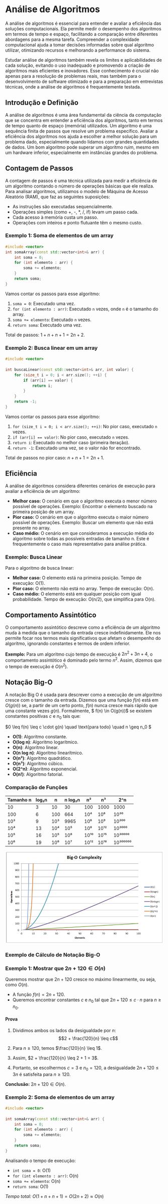# Análise de Algoritmos

A análise de algoritmos é essencial para entender e avaliar a eficiência das soluções computacionais. Ela permite medir o desempenho dos algoritmos em termos de tempo e espaço, facilitando a comparação entre diferentes abordagens para a mesma tarefa. Compreender a complexidade computacional ajuda a tomar decisões informadas sobre qual algoritmo utilizar, otimizando recursos e melhorando a performance do sistema.

Estudar análise de algoritmos também revela os limites e aplicabilidades de cada solução, evitando o uso inadequado e promovendo a criação de algoritmos mais eficientes e inovadores. Esse conhecimento é crucial não apenas para a resolução de problemas reais, mas também para o desenvolvimento de software otimizado e para a preparação em entrevistas técnicas, onde a análise de algoritmos é frequentemente testada.

## Introdução e Definição

A análise de algoritmos é uma área fundamental da ciência da computação que se concentra em entender a eficiência dos algoritmos, tanto em termos de tempo quanto de espaço (memória) utilizados. Um algoritmo é uma sequência finita de passos que resolve um problema específico. Avaliar a eficiência dos algoritmos nos ajuda a escolher a melhor solução para um problema dado, especialmente quando lidamos com grandes quantidades de dados. Um bom algoritmo pode superar um algoritmo ruim, mesmo em um hardware inferior, especialmente em instâncias grandes do problema.

## Contagem de Passos

A contagem de passos é uma técnica utilizada para medir a eficiência de um algoritmo contando o número de operações básicas que ele realiza. Para analisar algoritmos, utilizamos o modelo de Máquina de Acesso Aleatório (RAM), que faz as seguintes suposições:

- As instruções são executadas sequencialmente.
- Operações simples (como +, -, *, /, if) levam um passo cada.
- Cada acesso à memória custa um passo.
- Operações com inteiros e ponto flutuante têm o mesmo custo.

### Exemplo 1: Soma de elementos de um array

```cpp
#include <vector>
int somaArray(const std::vector<int>& arr) {
    int soma = 0;
    for (int elemento : arr) {
        soma += elemento;
    }
    return soma;
}
```

Vamos contar os passos para esse algoritmo:

1. `soma = 0`: Executado uma vez.
2. `for (int elemento : arr)`: Executado `n` vezes, onde `n` é o tamanho do array.
3. `soma += elemento`: Executado `n` vezes.
4. `return soma`: Executado uma vez.

Total de passos: $1 + n + n + 1 = 2n + 2$.

### Exemplo 2: Busca linear em um array

```cpp
#include <vector>

int buscaLinear(const std::vector<int>& arr, int valor) {
    for (size_t i = 0; i < arr.size(); ++i) {
        if (arr[i] == valor) {
            return i;
        }
    }
    return -1;
}

```

Vamos contar os passos para esse algoritmo:

1. `for (size_t i = 0; i < arr.size(); ++i)`: No pior caso, executado `n` vezes.
2. `if (arr[i] == valor)`: No pior caso, executado `n` vezes.
3. `return i`: Executado no melhor caso (primeira iteração).
4. `return -1`: Executado uma vez, se o valor não for encontrado.

Total de passos no pior caso: $n + n + 1 = 2n + 1$.

## Eficiência

A análise de algoritmos considera diferentes cenários de execução para avaliar a eficiência de um algoritmo:

- **Melhor caso:** O cenário em que o algoritmo executa o menor número possível de operações. Exemplo: Encontrar o elemento buscado na primeira posição de um array.
- **Pior caso:** O cenário em que o algoritmo executa o maior número possível de operações. Exemplo: Buscar um elemento que não está presente no array.
- **Caso médio:** O cenário em que consideramos a execução média do algoritmo sobre todas as possíveis entradas de tamanho n. Este é frequentemente o caso mais representativo para análise prática.

### Exemplo: Busca Linear

Para o algoritmo de busca linear:

- **Melhor caso:** O elemento está na primeira posição. Tempo de execução: O(1).
- **Pior caso:** O elemento não está no array. Tempo de execução: O(n).
- **Caso médio:** O elemento está em qualquer posição com igual probabilidade. Tempo de execução: O(n/2), que simplifica para O(n).

## Comportamento Assintótico

O comportamento assintótico descreve como a eficiência de um algoritmo muda à medida que o tamanho da entrada cresce indefinidamente. Ele nos permite focar nos termos mais significativos que afetam o desempenho do algoritmo, ignorando constantes e termos de ordem inferior.

**Exemplo:** Para um algoritmo cujo tempo de execução é $2n^2 + 3n + 4$, o comportamento assintótico é dominado pelo termo $n^2$. Assim, dizemos que o tempo de execução é $O(n^2)$.

## Notação Big-O

A notação Big O é usada para descrever como a execução de um algoritmo cresce com o tamanho da entrada. Dizemos que uma função $f(n)$ está em $O(g(n))$ se, a partir de um certo ponto, $f(n)$ nunca cresce mais rápido que uma constante vezes $g(n)$. Formalmente, $ f(n) \in O(g(n))$ se existem constantes positivas $c$ e $n_0$ tais que:

$0 \leq f(n) \leq c \cdot g(n) \quad \text{para todo} \quad n \geq n_0 $

- **O(1)**: Algoritmo constante.
- **O(log n)**: Algoritmo logarítmico.
- **O(n)**: Algoritmo linear.
- **O(n log n)**: Algoritmo linearítmico.
- **O(n²)**: Algoritmo quadrático.
- **O(n³)**: Algoritmo cúbico.
- **O(2^n)**: Algoritmo exponencial.
- **O(n!)**: Algoritmo fatorial.

### Comparação de Funções

| Tamanho n | log₂n | n   | n log₂n | n²    | n³    | 2^n      |
|-----------|-------|-----|---------|-------|-------|----------|
| 10        | 3     | 10  | 30      | 100   | 1000  | 1000     |
| 100       | 6     | 100 | 664     | 10⁴   | 10⁶   | 10³⁰     |
| 10³       | 9     | 10³ | 9965    | 10⁶   | 10⁹   | 10³⁰⁰    |
| 10⁴       | 13    | 10⁴ | 10⁵     | 10⁸   | 10¹²  | 10³⁰⁰⁰   |
| 10⁵       | 16    | 10⁵ | 10⁶     | 10¹⁰  | 10¹⁵  | 10³⁰⁰⁰⁰  |
| 10⁶       | 19    | 10⁶ | 10⁷     | 10¹²  | 10¹⁸  | 10³⁰⁰⁰⁰⁰ |

![Gráfico de comparação do comportamento assintótico das funções](grafico-comparacao.png)

### Exemplo de Cálculo de Notação Big-O

### Exemplo 1: Mostrar que $2n + 120 \in O(n)$

Queremos mostrar que $2n + 120$ cresce no máximo linearmente, ou seja, como $O(n)$.

- A função $f(n) = 2n + 120$.
- Queremos encontrar constantes $c$ e $n_0$ tal que $2n + 120 \leq c \cdot n$ para $n \geq n_0$.

#### Prova

1. Dividimos ambos os lados da desigualdade por $n$:
$$2 + \frac{120}{n} \leq c$$

2. Para $n \geq 120$, temos $\frac{120}{n} \leq 1$.

3. Assim, $2 + \frac{120}{n} \leq 2 + 1 = 3$.

4. Portanto, se escolhermos $c = 3$ e $n_0 = 120$, a desigualdade $2n + 120 \leq 3n$ é satisfeita para $n \geq 120$.

**Conclusão:** $2n + 120 \in O(n)$.

### Exemplo 2: Soma de elementos de um array

```cpp
#include <vector>

int somaArray(const std::vector<int>& arr) {
    int soma = 0;
    for (int elemento : arr) {
        soma += elemento;
    }
    return soma;
}
```

Analisando o tempo de execução:

- `int soma = 0`: O(1)
- `for (int elemento : arr)`: O(n)
- `soma += elemento`: O(n)
- `return soma`: O(1)

*Tempo total:* $O(1 + n + n + 1) = O(2n + 2) ≈ O(n)$
